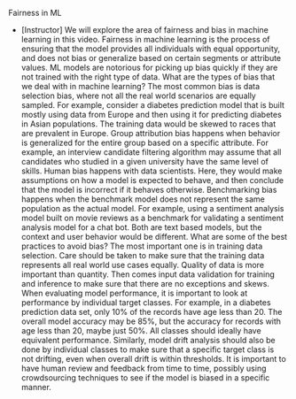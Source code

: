 Fairness in ML
- [Instructor] We will explore the area of fairness and bias in machine learning in this video. Fairness in machine learning is the process of ensuring that the model provides all individuals with equal opportunity, and does not bias or generalize based on certain segments or attribute values. ML models are notorious for picking up bias quickly if they are not trained with the right type of data. What are the types of bias that we deal with in machine learning? The most common bias is data selection bias, where not all the real world scenarios are equally sampled. For example, consider a diabetes prediction model that is built mostly using data from Europe and then using it for predicting diabetes in Asian populations. The training data would be skewed to races that are prevalent in Europe. Group attribution bias happens when behavior is generalized for the entire group based on a specific attribute. For example, an interview candidate filtering algorithm may assume that all candidates who studied in a given university have the same level of skills. Human bias happens with data scientists. Here, they would make assumptions on how a model is expected to behave, and then conclude that the model is incorrect if it behaves otherwise. Benchmarking bias happens when the benchmark model does not represent the same population as the actual model. For example, using a sentiment analysis model built on movie reviews as a benchmark for validating a sentiment analysis model for a chat bot. Both are text based models, but the context and user behavior would be different. What are some of the best practices to avoid bias? The most important one is in training data selection. Care should be taken to make sure that the training data represents all real world use cases equally. Quality of data is more important than quantity. Then comes input data validation for training and inference to make sure that there are no exceptions and skews. When evaluating model performance, it is important to look at performance by individual target classes. For example, in a diabetes prediction data set, only 10% of the records have age less than 20. The overall model accuracy may be 85%, but the accuracy for records with age less than 20, maybe just 50%. All classes should ideally have equivalent performance. Similarly, model drift analysis should also be done by individual classes to make sure that a specific target class is not drifting, even when overall drift is within thresholds. It is important to have human review and feedback from time to time, possibly using crowdsourcing techniques to see if the model is biased in a specific manner.